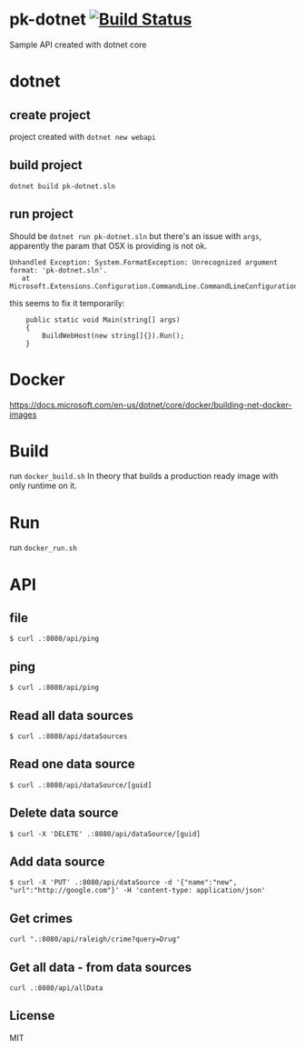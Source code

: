 # pk-dotnet [![Build Status](https://travis-ci.org/7in14/pk-dotnet.svg?branch=master)](https://travis-ci.org/7in14/pk-dotnet)
Sample API created with dotnet core

# dotnet

## create project
project created with `dotnet new webapi`

## build project
`dotnet build pk-dotnet.sln`

## run project
Should be `dotnet run pk-dotnet.sln` but there's an issue with `args`, apparently the param that OSX is providing is not ok.
```
Unhandled Exception: System.FormatException: Unrecognized argument format: 'pk-dotnet.sln'.
   at Microsoft.Extensions.Configuration.CommandLine.CommandLineConfigurationProvider.Load()
```
this seems to fix it temporarily:
```
    public static void Main(string[] args)
    {
        BuildWebHost(new string[]{}).Run();
    }
```

# Docker
https://docs.microsoft.com/en-us/dotnet/core/docker/building-net-docker-images

# Build
run `docker_build.sh`
In theory that builds a production ready image with only runtime on it.


# Run
run `docker_run.sh`

# API
## file
```
$ curl .:8080/api/ping
```

## ping
```
$ curl .:8080/api/ping
```

## Read all data sources
```
$ curl .:8080/api/dataSources
```

## Read one data source
```
$ curl .:8080/api/dataSource/[guid]
```

## Delete data source
```
$ curl -X 'DELETE' .:8080/api/dataSource/[guid]
```
## Add data source
```
$ curl -X 'PUT' .:8080/api/dataSource -d '{"name":"new", "url":"http://google.com"}' -H 'content-type: application/json'
```

## Get crimes
```
curl ".:8080/api/raleigh/crime?query=Drug"
```

## Get all data - from data sources
```
curl .:8080/api/allData
```

## License

MIT